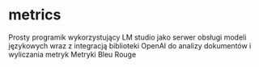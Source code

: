 # metrics
Prosty programik wykorzystujący LM studio jako serwer obsługi modeli językowych wraz z integracją biblioteki OpenAI do analizy dokumentów i wyliczania metryk Metryki Bleu Rouge
